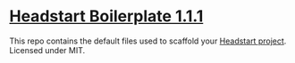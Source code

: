 # [Headstart Boilerplate 1.1.1](http://headstart.io)

This repo contains the default files used to scaffold your [Headstart project](http://headstart.io).
Licensed under MIT.